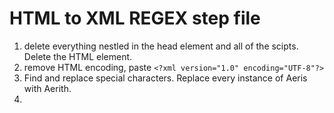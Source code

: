 # HTML to XML REGEX step file

1.  delete everything nestled in the head element and all of the scipts. Delete the HTML element. 
3.  remove HTML encoding, paste ```<?xml version="1.0" encoding="UTF-8"?>```
3. Find and replace special characters. Replace every instance of Aeris with Aerith.
3. 